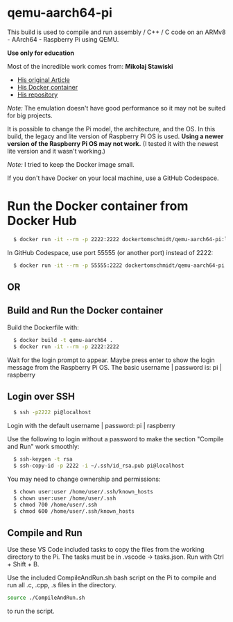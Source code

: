 # qemu-aarch64-pi
This build is used to compile and run assembly / C++ / C code on an ARMv8 - AArch64 - Raspberry Pi using QEMU.

**Use only for education**

Most of the incredible work comes from: **Mikolaj Stawiski**

- [His original Article](https://interrupt.memfault.com/blog/emulating-raspberry-pi-in-qemu)
- [His Docker container](https://hub.docker.com/r/stawiski/qemu-raspberrypi-3b)
- [His repository](https://github.com/memfault/interrupt/blob/master/example/emulating-raspberry-pi-in-qemu/Dockerfile)

*Note:* The emulation doesn't have good performance so it may not be suited for big projects.

It is possible to change the Pi model, the architecture, and the OS.
In this build, the legacy and lite version of Raspberry Pi OS is used.
**Using a newer version of the Raspberry Pi OS may not work.**
(I tested it with the newest lite version and it wasn't working.)

*Note:* I tried to keep the Docker image small.

If you don't have Docker on your local machine, use a GitHub Codespace.

# Run the Docker container from Docker Hub
```sh
  $ docker run -it --rm -p 2222:2222 dockertomschmidt/qemu-aarch64-pi:latest
```
In GitHub Codespace, use port 55555 (or another port) instead of 2222:
```sh
  $ docker run -it --rm -p 55555:2222 dockertomschmidt/qemu-aarch64-pi:latest
```

## OR

## Build and Run the Docker container
Build the Dockerfile with:
```sh
  $ docker build -t qemu-aarch64 .
  $ docker run -it --rm -p 2222:2222
```

Wait for the login prompt to appear. Maybe press enter to show the login message from the Raspberry Pi OS.
The basic username | password is: pi | raspberry

## Login over SSH
```sh
  $ ssh -p2222 pi@localhost
```

Login with the default username | password: pi | raspberry

Use the following to login without a password to make the section "Compile and Run" work smoothly:
```sh
  $ ssh-keygen -t rsa
  $ ssh-copy-id -p 2222 -i ~/.ssh/id_rsa.pub pi@localhost
```

You may need to change ownership and permissions:
```sh
  $ chown user:user /home/user/.ssh/known_hosts
  $ chown user:user /home/user/.ssh
  $ chmod 700 /home/user/.ssh
  $ chmod 600 /home/user/.ssh/known_hosts
```

## Compile and Run
Use these VS Code included tasks to copy the files from the working directory to the Pi.
The tasks must be in .vscode -> tasks.json.
Run with Ctrl + Shift + B.

Use the included CompileAndRun.sh bash script on the Pi to compile and run all .c, .cpp, .s files in the directory.
```sh
source ./CompileAndRun.sh
```
to run the script.
